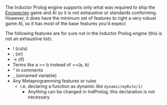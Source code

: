 The Inductor Prolog engine supports only what was required to ship the [Exospecies](www.exospecies.com) game and AI so it is not exhaustive or standards conforming. However, it does have the minimum set of features to right a very robust game AI, so it has most of the base features you'd expect

The following features are for sure not in the Inductor Prolog engine (this is not an exhaustive list):


- ! (cuts)
- ; (or)
- -> (if)
- Terms like a == b instead of ==(a, b)
- " in comments
- _ (unnamed variable)
- Any Metaprogramming features or rules
	- i.e. declaring a function as dynamic like `dynamic(myRule/1)`
		- Anything can be changed in IndProlog, this declaration is not necessary
	
